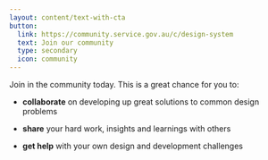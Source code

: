 ```yaml
---
layout: content/text-with-cta
button:
  link: https://community.service.gov.au/c/design-system
  text: Join our community
  type: secondary
  icon: community
---
```


Join in the community today. This is a great chance for you to:

- **collaborate** on developing up great solutions to common design problems

- **share** your hard work, insights and learnings with others

- **get help** with your own design and development challenges
